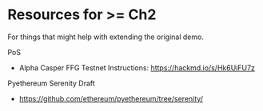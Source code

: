 # Resources for >= Ch2 
For things that might help with extending the original demo.

PoS
- Alpha Casper FFG Testnet Instructions: https://hackmd.io/s/Hk6UiFU7z

Pyethereum Serenity Draft
- https://github.com/ethereum/pyethereum/tree/serenity/
